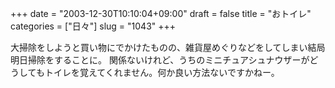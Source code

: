 +++
date = "2003-12-30T10:10:04+09:00"
draft = false
title = "おトイレ"
categories = ["日々"]
slug = "1043"
+++

大掃除をしようと買い物にでかけたものの、雑貨屋めぐりなどをしてしまい結局明日掃除をすることに。
関係ないけれど、うちのミニチュアシュナウザーがどうしてもトイレを覚えてくれません。何か良い方法ないですかねー。
